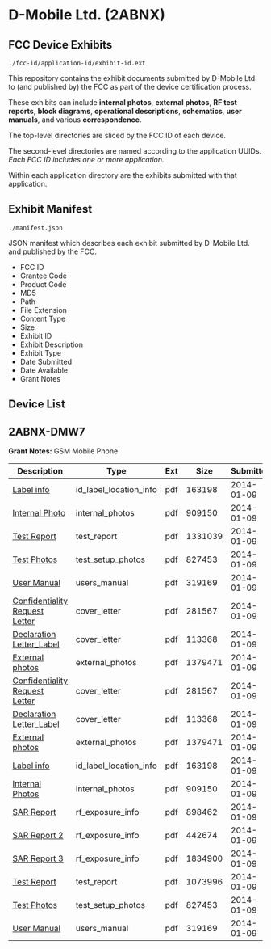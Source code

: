 # D-Mobile Ltd. (2ABNX)
## FCC Device Exhibits

```
./fcc-id/application-id/exhibit-id.ext
```

This repository contains the exhibit documents submitted by D-Mobile Ltd. to (and published by) the FCC as part of the device certification process.

These exhibits can include **internal photos**, **external photos**, **RF test reports**, **block diagrams**, **operational descriptions**, **schematics**, **user manuals**, and various **correspondence**.

The top-level directories are sliced by the FCC ID of each device.

The second-level directories are named according to the application UUIDs. *Each FCC ID includes one or more application.*

Within each application directory are the exhibits submitted with that application. 

## Exhibit Manifest

```
./manifest.json
```

JSON manifest which describes each exhibit submitted by D-Mobile Ltd. and published by the FCC.

- FCC ID
- Grantee Code
- Product Code
- MD5
- Path
- File Extension
- Content Type
- Size
- Exhibit ID
- Exhibit Description
- Exhibit Type
- Date Submitted
- Date Available
- Grant Notes

## Device List
## 2ABNX-DMW7
**Grant Notes:** GSM Mobile Phone

| Description | Type | Ext | Size | Submitted | Available |
| ----------- | ---- | --- | ---- | --------- | --------- |
| [Label info](2ABNX-DMW7/9e462dd9bb82e09acbb30b0c9ddde3d4/2161355.pdf) | id_label_location_info | pdf | 163198 | 2014-01-09 | 2014-01-09 |
| [Internal Photo](2ABNX-DMW7/9e462dd9bb82e09acbb30b0c9ddde3d4/2161357.pdf) | internal_photos | pdf | 909150 | 2014-01-09 | 2014-01-09 |
| [Test Report](2ABNX-DMW7/9e462dd9bb82e09acbb30b0c9ddde3d4/2161356.pdf) | test_report | pdf | 1331039 | 2014-01-09 | 2014-01-09 |
| [Test Photos](2ABNX-DMW7/9e462dd9bb82e09acbb30b0c9ddde3d4/2161359.pdf) | test_setup_photos | pdf | 827453 | 2014-01-09 | 2014-01-09 |
| [User Manual](2ABNX-DMW7/9e462dd9bb82e09acbb30b0c9ddde3d4/2161360.pdf) | users_manual | pdf | 319169 | 2014-01-09 | 2014-01-09 |
| [Confidentiality Request Letter](2ABNX-DMW7/9e462dd9bb82e09acbb30b0c9ddde3d4/2161353.pdf) | cover_letter | pdf | 281567 | 2014-01-09 | 2014-01-09 |
| [Declaration Letter_Label](2ABNX-DMW7/9e462dd9bb82e09acbb30b0c9ddde3d4/2161358.pdf) | cover_letter | pdf | 113368 | 2014-01-09 | 2014-01-09 |
| [External photos](2ABNX-DMW7/9e462dd9bb82e09acbb30b0c9ddde3d4/2161354.pdf) | external_photos | pdf | 1379471 | 2014-01-09 | 2014-01-09 |
| [Confidentiality Request Letter](2ABNX-DMW7/feb132f6d2321ca07d7e5d06b40e7e36/2161353.pdf) | cover_letter | pdf | 281567 | 2014-01-09 | 2014-01-09 |
| [Declaration Letter_Label](2ABNX-DMW7/feb132f6d2321ca07d7e5d06b40e7e36/2161358.pdf) | cover_letter | pdf | 113368 | 2014-01-09 | 2014-01-09 |
| [External photos](2ABNX-DMW7/feb132f6d2321ca07d7e5d06b40e7e36/2161354.pdf) | external_photos | pdf | 1379471 | 2014-01-09 | 2014-01-09 |
| [Label info](2ABNX-DMW7/feb132f6d2321ca07d7e5d06b40e7e36/2161355.pdf) | id_label_location_info | pdf | 163198 | 2014-01-09 | 2014-01-09 |
| [Internal Photos](2ABNX-DMW7/feb132f6d2321ca07d7e5d06b40e7e36/2161357.pdf) | internal_photos | pdf | 909150 | 2014-01-09 | 2014-01-09 |
| [SAR Report](2ABNX-DMW7/feb132f6d2321ca07d7e5d06b40e7e36/2161383.pdf) | rf_exposure_info | pdf | 898462 | 2014-01-09 | 2014-01-09 |
| [SAR Report 2](2ABNX-DMW7/feb132f6d2321ca07d7e5d06b40e7e36/2161384.pdf) | rf_exposure_info | pdf | 442674 | 2014-01-09 | 2014-01-09 |
| [SAR Report 3](2ABNX-DMW7/feb132f6d2321ca07d7e5d06b40e7e36/2161385.pdf) | rf_exposure_info | pdf | 1834900 | 2014-01-09 | 2014-01-09 |
| [Test Report](2ABNX-DMW7/feb132f6d2321ca07d7e5d06b40e7e36/2161382.pdf) | test_report | pdf | 1073996 | 2014-01-09 | 2014-01-09 |
| [Test Photos](2ABNX-DMW7/feb132f6d2321ca07d7e5d06b40e7e36/2161359.pdf) | test_setup_photos | pdf | 827453 | 2014-01-09 | 2014-01-09 |
| [User Manual](2ABNX-DMW7/feb132f6d2321ca07d7e5d06b40e7e36/2161360.pdf) | users_manual | pdf | 319169 | 2014-01-09 | 2014-01-09 |
